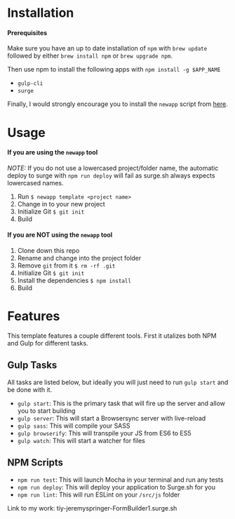 # Installation

#### Prerequisites

Make sure you have an up to date installation of `npm`
with `brew update` followed by either `brew install npm` or `brew upgrade npm`.

Then use npm to install the following apps with `npm install -g $APP_NAME`
* `gulp-cli`
* `surge`

Finally, I would strongly encourage you to install the `newapp` script from [here][newapp].

[newapp]: https://gist.github.com/kingcons/a25733c233faf10847cbb4ff557e6843

# Usage

#### If you are using the `newapp` tool

*NOTE:* If you do not use a lowercased project/folder name, the automatic deploy to surge with `npm run deploy` will fail as surge.sh always expects lowercased names.

1. Run `$ newapp template <project name>`
2. Change in to your new project
3. Initialize Git `$ git init`
4. Build

#### If you are NOT using the `newapp` tool

1. Clone down this repo
2. Rename and change into the project folder
3. Remove `git` from it `$ rm -rf .git`
4. Initialize Git `$ git init`
5. Install the dependencies `$ npm install`
6. Build 


# Features

This template features a couple different tools. First it utalizes both NPM and Gulp for different tasks.

## Gulp Tasks

All tasks are listed below, but ideally you will just need to run `gulp start` and be done with it.

- `gulp start`: This is the primary task that will fire up the server and allow you to start building
- `gulp server`: This will start a Browsersync server with live-reload
- `gulp sass`: This will compile your SASS
- `gulp browserify`: This will transpile your JS from ES6 to ES5
- `gulp watch`: This will start a watcher for files

## NPM Scripts

- `npm run test`: This will launch Mocha in your terminal and run any tests
- `npm run deploy`: This will deploy your application to Surge.sh for you
- `npm run lint`: This will run ESLint on your `/src/js` folder

Link to my work: tiy-jeremyspringer-FormBuilder1.surge.sh


